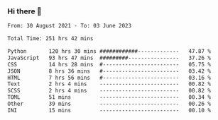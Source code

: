 ### Hi there 👋

<!--
**dominoto/dominoto** is a ✨ _special_ ✨ repository because its `README.md` (this file) appears on your GitHub profile.

Here are some ideas to get you started:

- 🔭 I’m currently working on ...
- 🌱 I’m currently learning ...
- 👯 I’m looking to collaborate on ...
- 🤔 I’m looking for help with ...
- 💬 Ask me about ...
- 📫 How to reach me: ...
- 😄 Pronouns: ...
- ⚡ Fun fact: ...
-->
<!--START_SECTION:waka-->

```txt
From: 30 August 2021 - To: 03 June 2023

Total Time: 251 hrs 42 mins

Python       120 hrs 30 mins ############-------------   47.87 %
JavaScript   93 hrs 47 mins  #########----------------   37.26 %
CSS          14 hrs 28 mins  #------------------------   05.75 %
JSON         8 hrs 36 mins   #------------------------   03.42 %
HTML         7 hrs 56 mins   #------------------------   03.16 %
Text         2 hrs 4 mins    -------------------------   00.82 %
SCSS         2 hrs 4 mins    -------------------------   00.82 %
TOML         51 mins         -------------------------   00.34 %
Other        39 mins         -------------------------   00.26 %
INI          15 mins         -------------------------   00.10 %
```

<!--END_SECTION:waka-->
